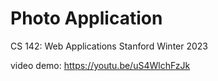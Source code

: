 # Photo Application
CS 142: Web Applications
Stanford Winter 2023

video demo: https://youtu.be/uS4WlchFzJk
